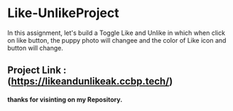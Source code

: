 # Like-UnlikeProject
In this assignment, let's build a Toggle Like and Unlike in which when click on like button, the puppy photo will changee and the color of Like icon and button will change.
## Project Link : (https://likeandunlikeak.ccbp.tech/)
#### thanks for visinting on my Repository.
